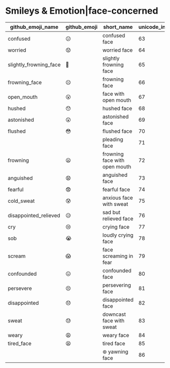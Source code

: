 # Smileys & Emotion|face-concerned

|github_emoji_name|github_emoji|short_name|unicode_index|
|---|---|---|---|
|confused|:confused:|confused face|63|
|worried|:worried:|worried face|64|
|slightly_frowning_face|:slightly_frowning_face:|slightly frowning face|65|
|frowning_face|:frowning_face:|frowning face|66|
|open_mouth|:open_mouth:|face with open mouth|67|
|hushed|:hushed:|hushed face|68|
|astonished|:astonished:|astonished face|69|
|flushed|:flushed:|flushed face|70|
|||pleading face|71|
|frowning|:frowning:|frowning face with open mouth|72|
|anguished|:anguished:|anguished face|73|
|fearful|:fearful:|fearful face|74|
|cold_sweat|:cold_sweat:|anxious face with sweat|75|
|disappointed_relieved|:disappointed_relieved:|sad but relieved face|76|
|cry|:cry:|crying face|77|
|sob|:sob:|loudly crying face|78|
|scream|:scream:|face screaming in fear|79|
|confounded|:confounded:|confounded face|80|
|persevere|:persevere:|persevering face|81|
|disappointed|:disappointed:|disappointed face|82|
|sweat|:sweat:|downcast face with sweat|83|
|weary|:weary:|weary face|84|
|tired_face|:tired_face:|tired face|85|
|||⊛ yawning face|86|
